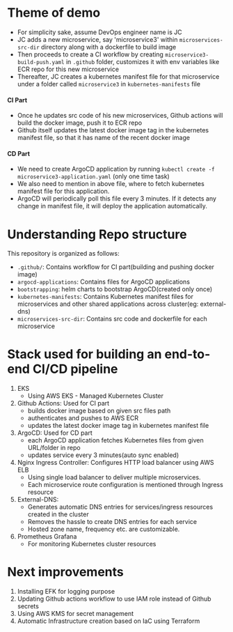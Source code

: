
# Theme of demo

- For simplicity sake, assume DevOps engineer name is JC
- JC adds a new microservice, say 'microservice3' within `microservices-src-dir` directory along with a dockerfile to build image
- Then proceeds to create a CI workflow by creating `microservice3-build-push.yaml` in `.github` folder, customizes it with env variables like ECR repo for this new microservice
- Thereafter, JC creates a kubernetes manifest file for that microservice under a folder called `microservice3` in `kubernetes-manifests` file

#### CI Part

- Once he updates src code of his new microservices, Github actions will build the docker image, push it to ECR repo
- Github itself updates the latest docker image tag in the kubernetes manifest file, so that it has name of the recent docker image

#### CD Part

- We need to create ArgoCD application by running `kubectl create -f microservice3-application.yaml` (only one time task)
- We also need to mention in above file, where to fetch kubernetes manifest file for this application. 
- ArgoCD will periodically poll this file every 3 minutes. If it detects any change in manifest file, it will deploy the application automatically. 


# Understanding Repo structure

This repository is organized as follows:

- `.github/`: Contains workflow for CI part(building and pushing docker image)
- `argocd-applications`: Contains files for ArgoCD applications
- `bootstrapping`: helm charts to bootstrap ArgoCD(created only once)
- `kubernetes-manifests`: Contains Kubernetes manifest files for microservices and other shared applications across cluster(eg: external-dns)
- `microservices-src-dir`: Contains src code and dockerfile for each microservice 


# Stack used for building an end-to-end CI/CD pipeline

1. EKS
   - Using AWS EKS - Managed Kubernetes Cluster
2. Github Actions: Used for CI part
   - builds docker image based on given src files path
   - authenticates and pushes to AWS ECR
   - updates the latest docker image tag in kubernetes manifest file
3. ArgoCD: Used for CD part
   - each ArgoCD application fetches Kubernetes files from given URL/folder in repo
   - updates service every 3 minutes(auto sync enabled)
2. Nginx Ingress Controller: Configures HTTP load balancer using AWS ELB
   - Using single load balancer to deliver multiple microservices. 
   - Each microservice route configuration is mentioned through Ingress resource
3. External-DNS: 
   - Generates automatic DNS entries for services/ingress resources created in the cluster
   - Removes the hassle to create DNS entries for each service
   - Hosted zone name, frequency etc. are customizable.
4. Prometheus Grafana
   - For monitoring Kubernetes cluster resources


# Next improvements

1. Installing EFK for logging purpose
2. Updating Github actions workflow to use IAM role instead of Github secrets
3. Using AWS KMS for secret management
4. Automatic Infrastructure creation based on IaC using Terraform